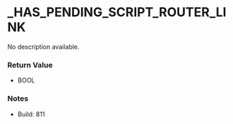 # _HAS_PENDING_SCRIPT_ROUTER_LINK

No description available.

### Return Value
* BOOL

### Notes
* Build: 811

